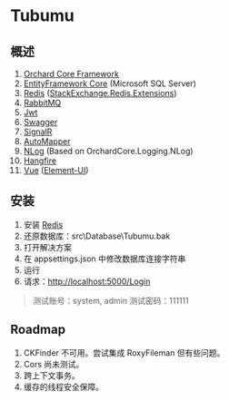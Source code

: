 # Tubumu

## 概述

1. [Orchard Core Framework](https://orchardcore.readthedocs.io/en/latest/)
2. [EntityFramework Core](https://docs.microsoft.com/en-us/ef/core/) (Microsoft SQL Server)
3. [Redis](https://github.com/MicrosoftArchive/redis/releases) ([StackExchange.Redis.Extensions](https://github.com/imperugo/StackExchange.Redis.Extensions))
4. [RabbitMQ](https://www.rabbitmq.com/)
5. [Jwt](https://jwt.io/)
6. [Swagger](https://swagger.io/)
7. [SignalR](https://docs.microsoft.com/zh-cn/aspnet/core/signalr/introduction?view=aspnetcore-2.2)
8. [AutoMapper](http://automapper.org/)
9. [NLog](https://www.nuget.org/packages/NLog.Web.AspNetCore/) (Based on OrchardCore.Logging.NLog)
10. [Hangfire](https://www.hangfire.io/)
11. [Vue](https://cn.vuejs.org/) ([Element-UI](http://element-cn.eleme.io/#/zh-CN))

## 安装

1. 安装 [Redis](https://github.com/MicrosoftArchive/redis/releases)
2. 还原数据库：src\Database\Tubumu.bak
3. 打开解决方案
4. 在 appsettings.json 中修改数据库连接字符串
5. 运行
6. 请求：<http://localhost:5000/Login>

> 测试账号：system, admin
> 测试密码：111111

## Roadmap

1. CKFinder 不可用。尝试集成 RoxyFileman 但有些问题。
2. Cors 尚未测试。
3. 跨上下文事务。
4. 缓存的线程安全保障。